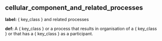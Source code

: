 ## cellular_component_and_related_processes
__label:__ \{ key_class \} and related processes

__def:__ A \{ key_class \} or a process that results in organisation of a \{ key_class \} or that has a \{ key_class \} as a participant.

